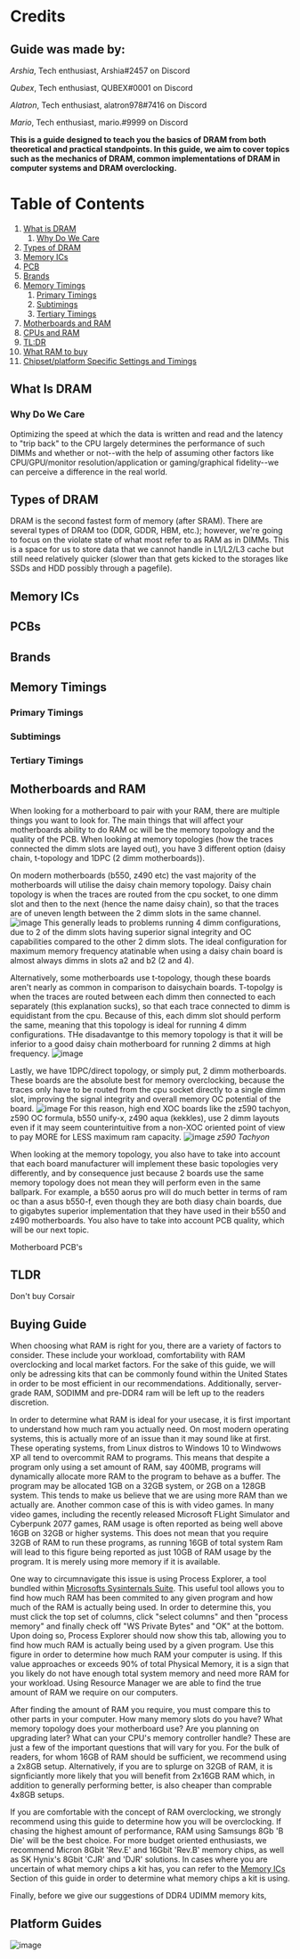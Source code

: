 # Credits
## Guide was made by:

*Arshia*, Tech enthusiast, Arshia#2457 on Discord

*Qubex*, Tech enthusiast, QUBEX#0001 on Discord

*Alatron*, Tech enthusiast, alatron978#7416 on Discord

*Mario*, Tech enthusiast, mario.#9999 on Discord

**This is a guide designed to teach you the basics of DRAM from both theoretical and practical standpoints. In this guide, we aim to cover topics such as the mechanics of DRAM, common implementations of DRAM in computer systems and DRAM overclocking.**

# Table of Contents
1. [What is DRAM](#DRAM)
   1. [Why Do We Care](#why-do-we-care)
2. [Types of DRAM](#types-of-dram)
3. [Memory ICs](#memory-ics)
4. [PCB](#pcb)
5. [Brands](#brands)
6. [Memory Timings](#memory-timings)
    1. [Primary Timings](#primary-timings)
    2. [Subtimings](#subtimings)
    3. [Tertiary Timings](#tertiary-timings)
7. [Motherboards and RAM](#motherboards-and-ram)
8. [CPUs and RAM](#cpus-and-ram)
9. [TL:DR](#tldr)
10. [What RAM to buy](#buying-guide)
11. [Chipset/platform Specific Settings and Timings](#platform-guides)

## What Is DRAM


### Why Do We Care
Optimizing the speed at which the data is written and read and the latency to "trip back" to the CPU largely determines the performance of such DIMMs and whether or not--with the help of assuming other factors like CPU/GPU/monitor resolution/application or gaming/graphical fidelity--we can perceive a difference in the real world.

## Types of DRAM
DRAM is the second fastest form of memory (after SRAM). There are several types of DRAM too (DDR, GDDR, HBM, etc.); however, we're going to focus on the violate state of what most refer to as RAM as in DIMMs. This is a space for us to store data that we cannot handle in L1/L2/L3 cache but still need relatively quicker (slower than that gets kicked to the storages like SSDs and HDD possibly through a pagefile). 

## Memory ICs

## PCBs

## Brands

## Memory Timings

### Primary Timings

### Subtimings

### Tertiary Timings

## Motherboards and RAM
When looking for a motherboard to pair with your RAM, there are multiple things you want to look for. The main things that will affect your motherboards ability to do RAM oc will be the memory topology and the quality of the PCB. When looking at memory topologies (how the traces connected the dimm slots are layed out), you have 3 different option (daisy chain, t-topology and 1DPC (2 dimm motherboards)). 

On modern motherboards (b550, z490 etc) the vast majority of the motherboards will utilise the daisy chain memory topology. Daisy chain topology is when the traces are routed from the cpu socket, to one dimm slot and then to the next (hence the name daisy chain), so that the traces are of uneven length between the 2 dimm slots in the same channel. ![image](https://user-images.githubusercontent.com/82394950/114773832-87b0aa00-9d3d-11eb-8f6e-3961379c200a.png) 
This generally leads to problems running 4 dimm configurations, due to 2 of the dimm slots having superior signal integrity and OC capabilities compared to the other 2 dimm slots. The ideal configuration for maximum memory frequency atatinable when using a daisy chain board is almost always dimms in slots a2 and b2 (2 and 4).  

Alternatively, some motherboards use t-topology, though these boards aren't nearly as common in comparison to daisychain boards. T-topolgy is when the traces are routed between each dimm then connected to each separately (this explanation sucks), so that each trace connected to dimm is equidistant from the cpu. Because of this, each dimm slot should perform the same, meaning that this topology is ideal for running 4 dimm configurations. THe disadavantge to this memory topology is that it will be inferior to a good daisy chain motherboard for running 2 dimms at high frequency. 
![image](https://user-images.githubusercontent.com/82394950/114778970-81bdc780-9d43-11eb-8f04-b1275a468624.png)

Lastly, we have 1DPC/direct topology, or simply put, 2 dimm motherboards. These boards are the absolute best for memory overclocking, because the traces only have to be routed from the cpu socket directly to a single dimm slot, improving the signal integrity and overall memory OC potential of the board. 
![image](https://user-images.githubusercontent.com/82394950/114778166-833ac000-9d42-11eb-808c-e3a966bedd99.png) 
For this reason, high end XOC boards like the z590 tachyon, z590 OC formula, b550 unify-x, z490 aqua (kekkles), use 2 dimm layouts even if it may seem counterintuitive from a non-XOC oriented point of view to pay MORE for LESS maximum ram capacity. 
![image](https://user-images.githubusercontent.com/82394950/114777496-c21c4600-9d41-11eb-8c13-7a5056554cb4.png) *z590 Tachyon*

When looking at the memory topology, you also have to take into account that each board manufacturer will implement these basic topologies very differently, and by consequence just because 2 boards use the same memory topology does not mean they will perform even in the same ballpark. For example, a b550 aorus pro will do much better in terms of ram oc than a asus b550-f, even though they are both diasy chain boards, due to gigabytes superior implementation that they have used in their b550 and z490 motherboards. You also have to take into account PCB quality, which will be our next topic.

Motherboard PCB's


## TLDR
Don't buy Corsair

## Buying Guide
When choosing what RAM is right for you, there are a variety of factors to consider. These include your workload, comfortability with RAM overclocking and local market factors. For the sake of this guide, we will only be adressing kits that can be commonly found within the United States in order to be most efficient in our recommendations. Additionally, server-grade RAM, SODIMM and pre-DDR4 ram will be left up to the readers discretion. 

In order to determine what RAM is ideal for your usecase, it is first important to understand how much ram you actually need. On most modern operating systems, this is actually more of an issue than it may sound like at first. These operating systems, from Linux distros to Windows 10 to Windwows XP all tend to overcommit RAM to programs. This means that despite a program only using a set amount of RAM, say 400MB, programs will dynamically allocate more RAM to the program to behave as a buffer. The program may be allocated 1GB on a 32GB system, or 2GB on a 128GB system. This tends to make us believe that we are using more RAM than we actually are. Another common case of this is with video games. In many video games, including the recently released Microsoft FLight Simulator and Cyberpunk 2077 games, RAM usage is often reported as being well above 16GB on 32GB or higher systems. This does not mean that you require 32GB of RAM to run these programs, as running 16GB of total system Ram will lead to this figure being reported as just 10GB of RAM usage by the program. It is merely using more memory if it is available.

One way to circumnavigate this issue is using Process Explorer, a tool bundled within [Microsofts Sysinternals Suite](https://download.sysinternals.com/files/SysinternalsSuite.zip). This useful tool allows you to find how much RAM has been commited to any given program and how much of the RAM is actually being used. In order to determine this, you must click the top set of columns, click "select columns" and then "process memory" and finally check off "WS Private Bytes" and "OK" at the bottom. Upon doing so, Process Explorer should now show this tab, allowing you to find how much RAM is actually being used by a given program. Use this figure in order to determine how much RAM your computer is using. If this value approaches or exceeds 90% of total Physical Memory, it is a sign that you likely do not have enough total system memory and need more RAM for your workload. Using Resource Manager we are able to find the true amount of RAM we require on our computers.

After finding the amount of RAM you require, you must compare this to other parts in your computer. How many memory slots do you have? What memory topology does your motherboard use? Are you planning on upgrading later? What can your CPU's memory controller handle? These are just a few of the important questions that will vary for you. For the bulk of readers, for whom 16GB of RAM should be sufficient, we recommend using a 2x8GB setup. Alternatively, if you are to splurge on 32GB of RAM, it is signficiantly more likely that you will benefit from 2x16GB RAM which, in addition to generally performing better, is also cheaper than comprable 4x8GB setups.

If you are comfortable with the concept of RAM overclocking, we strongly recommend using this guide to determine how you will be overclocking. If chasing the highest amount of performance, RAM using Samsungs 8Gb 'B Die' will be the best choice. For more budget oriented enthusiasts, we recommend Micron 8Gbit 'Rev.E' and 16Gbit 'Rev.B' memory chips, as well as SK Hynix's 8Gbit 'CJR' and 'DJR' solutions. In cases where you are uncertain of what memory chips a kit has, you can refer to the [Memory ICs](#memory-ics) Section of this guide in order to determine what memory chips a kit is using.

Finally, before we give our suggestions of DDR4 UDIMM memory kits, 

## Platform Guides


![image](https://user-images.githubusercontent.com/77159913/114345702-8a789700-9ba5-11eb-8701-2bd3ce015b4e.png)


